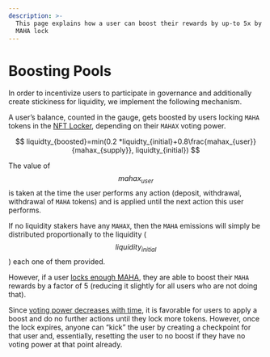 ```yaml
---
description: >-
  This page explains how a user can boost their rewards by up-to 5x by holding a
  MAHA lock
---
```


# Boosting Pools

In order to incentivize users to participate in governance and additionally create stickiness for liquidity, we implement the following mechanism.&#x20;

A user’s balance, counted in the gauge, gets boosted by users locking `MAHA` tokens in the [NFT Locker](../locking-mechanism.md), depending on their `MAHAX` voting power.&#x20;

$$
liquidty_{boosted}=min(0.2 *liquidty_{initial}+0.8\frac{mahax_{user}}{mahax_{supply}}, liquidty_{initial})
$$

The value of $$mahax_{user}$$ is taken at the time the user performs any action (deposit, withdrawal, withdrawal of `MAHA` tokens) and is applied until the next action this user performs.

If no liquidity stakers have any `MAHAX`, then the `MAHA` emissions will simply be distributed proportionally to the liquidity ($$liquidity_{initial}$$) each one of them provided.&#x20;

However, if a user [locks enough MAHA](../locking-mechanism.md), they are able to boost their `MAHA` rewards by a factor of 5 (reducing it slightly for all users who are not doing that).

Since [voting power decreases with time](broken-reference), it is favorable for users to apply a boost and do no further actions until they lock more tokens. However, once the lock expires, anyone can “kick” the user by creating a checkpoint for that user and, essentially, resetting the user to no boost if they have no voting power at that point already.
